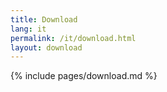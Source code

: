 ```yaml
---
title: Download
lang: it
permalink: /it/download.html
layout: download
---
```


{% include pages/download.md %}
